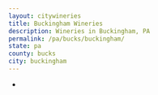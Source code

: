 ```yaml
---
layout: citywineries
title: Buckingham Wineries
description: Wineries in Buckingham, PA
permalink: /pa/bucks/buckingham/
state: pa
county: bucks
city: buckingham
---
```

-

